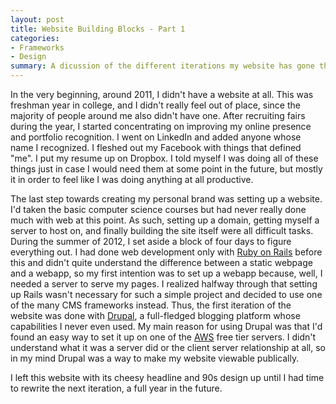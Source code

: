 ```yaml
---
layout: post
title: Website Building Blocks - Part 1
categories:
- Frameworks
- Design
summary: A dicussion of the different iterations my website has gone through.
---
```


In the very beginning, around 2011, I didn't have a website at all. This was freshman year in college, and I didn't really feel out of place, since the majority of people around me also didn't have one. After recruiting fairs during the year, I started concentrating on improving my online presence and portfolio recognition. I went on LinkedIn and added anyone whose name I recognized. I fleshed out my Facebook with things that defined "me". I put my resume up on Dropbox. I told myself I was doing all of these things just in case I would need them at some point in the future, but mostly it in order to feel like I was doing anything at all productive.

The last step towards creating my personal brand was setting up a website. I'd taken the basic computer science courses but had never really done much with web at this point. As such, setting up a domain, getting myself a server to host on, and finally building the site itself were all difficult tasks. During the summer of 2012, I set aside a block of four days to figure everything out. I had done web development only with [Ruby on Rails](http://rubyonrails.org/) before this and didn't quite understand the difference between a static webpage and a webapp, so my first intention was to set up a webapp because, well, I needed a server to serve my pages. I realized halfway through that setting up Rails wasn't necessary for such a simple project and decided to use one of the many CMS frameworks instead. Thus, the first iteration of the website was done with [Drupal](https://www.drupal.org/), a full-fledged blogging platform whose capabilities I never even used. My main reason for using Drupal was that I'd found an easy way to set it up on one of the [AWS](http://aws.amazon.com/) free tier servers. I didn't understand what it was a server did or the client server relationship at all, so in my mind Drupal was a way to make my website viewable publically.

I left this website with its cheesy headline and 90s design up until I had time to rewrite the next iteration, a full year in the future. 